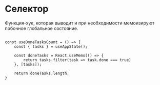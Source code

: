 # Селектор

Функция-хук, которая выводит и при необходимости мемоизируют побочное глобальное состояние.

```tsx

const useDoneTasksCount = () => {
    const { tasks } = useAppState();

    const doneTasks = React.useMemo(() => {
        return tasks.filter(task => task.done === true)
    }, [tasks]);

    return doneTasks.length;
}

```